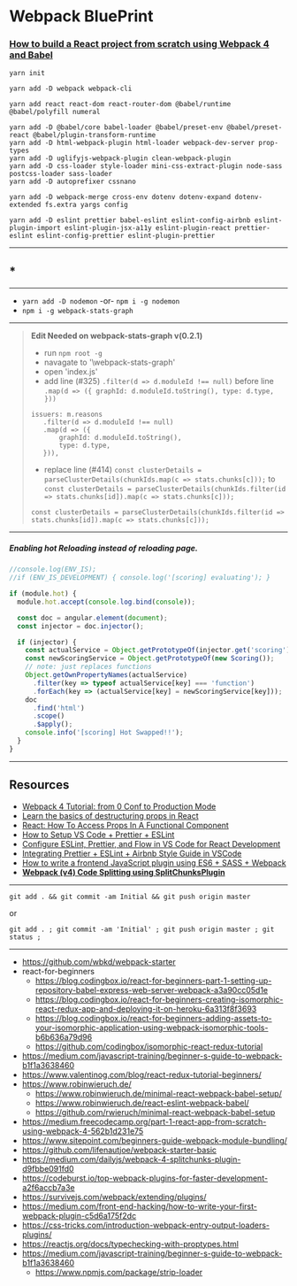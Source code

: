 # Webpack BluePrint

### [How to build a React project from scratch using Webpack 4 and Babel](https://hackernoon.com/how-to-build-a-react-project-from-scratch-using-webpack-4-and-babel-56d4a26afd32)

```
yarn init
```

```
yarn add -D webpack webpack-cli
```

```
yarn add react react-dom react-router-dom @babel/runtime @babel/polyfill numeral
```

```
yarn add -D @babel/core babel-loader @babel/preset-env @babel/preset-react @babel/plugin-transform-runtime
yarn add -D html-webpack-plugin html-loader webpack-dev-server prop-types
yarn add -D uglifyjs-webpack-plugin clean-webpack-plugin
yarn add -D css-loader style-loader mini-css-extract-plugin node-sass postcss-loader sass-loader
yarn add -D autoprefixer cssnano
```

```
yarn add -D webpack-merge cross-env dotenv dotenv-expand dotenv-extended fs.extra yargs config
```

```
yarn add -D eslint prettier babel-eslint eslint-config-airbnb eslint-plugin-import eslint-plugin-jsx-a11y eslint-plugin-react prettier-eslint eslint-config-prettier eslint-plugin-prettier
```

---

## \*

---

- `yarn add -D nodemon` -or- `npm i -g nodemon`
- `npm i -g webpack-stats-graph`

---

> **Edit Needed on webpack-stats-graph v(0.2.1)**
>
> - run `npm root -g`
> - navagate to '\webpack-stats-graph\'
> - open 'index.js'
> - add line (#325) `.filter(d => d.moduleId !== null)` before line `.map(d => ({ graphId: d.moduleId.toString(), type: d.type, }))`
>
> ```
> issuers: m.reasons
>    .filter(d => d.moduleId !== null)
>    .map(d => ({
>        graphId: d.moduleId.toString(),
>        type: d.type,
>    })),
> ```
>
> - replace line (#414) `const clusterDetails = parseClusterDetails(chunkIds.map(c => stats.chunks[c]));` to `const clusterDetails = parseClusterDetails(chunkIds.filter(id => stats.chunks[id]).map(c => stats.chunks[c]));`
>
> ```
> const clusterDetails = parseClusterDetails(chunkIds.filter(id => stats.chunks[id]).map(c => stats.chunks[c]));
> ```

---

##### Enabling hot Reloading instead of reloading page.

```js
//console.log(ENV_IS);
//if (ENV_IS_DEVELOPMENT) { console.log('[scoring] evaluating'); }

if (module.hot) {
  module.hot.accept(console.log.bind(console));

  const doc = angular.element(document);
  const injector = doc.injector();

  if (injector) {
    const actualService = Object.getPrototypeOf(injector.get('scoring'));
    const newScoringService = Object.getPrototypeOf(new Scoring());
    // note: just replaces functions
    Object.getOwnPropertyNames(actualService)
      .filter(key => typeof actualService[key] === 'function')
      .forEach(key => (actualService[key] = newScoringService[key]));
    doc
      .find('html')
      .scope()
      .$apply();
    console.info('[scoring] Hot Swapped!!');
  }
}
```

---

## Resources

- [Webpack 4 Tutorial: from 0 Conf to Production Mode](https://www.valentinog.com/blog/webpack-tutorial/)
- [Learn the basics of destructuring props in React](https://medium.freecodecamp.org/the-basics-of-destructuring-props-in-react-a196696f5477)
- [React: How To Access Props In A Functional Component](https://medium.com/@PhilipAndrews/react-how-to-access-props-in-a-functional-component-6bd4200b9e0b)
- [How to Setup VS Code + Prettier + ESLint](https://www.youtube.com/watch?v=YIvjKId9m2c)
- [Configure ESLint, Prettier, and Flow in VS Code for React Development](https://medium.com/@sgroff04/configure-eslint-prettier-and-flow-in-vs-code-for-react-development-c9d95db07213)
- [Integrating Prettier + ESLint + Airbnb Style Guide in VSCode](https://blog.echobind.com/integrating-prettier-eslint-airbnb-style-guide-in-vscode-47f07b5d7d6a)
- [How to write a frontend JavaScript plugin using ES6 + SASS + Webpack](https://itnext.io/how-to-write-a-frontend-javascript-plugin-using-es6-sass-webpack-a1c6d6fdeb71)
- **[Webpack (v4) Code Splitting using SplitChunksPlugin](https://itnext.io/react-router-and-webpack-v4-code-splitting-using-splitchunksplugin-f0a48f110312)**

---

```
git add . && git commit -am Initial && git push origin master
```

or

```
git add . ; git commit -am 'Initial' ; git push origin master ; git status ;
```

---

- https://github.com/wbkd/webpack-starter
- react-for-beginners
  - https://blog.codingbox.io/react-for-beginners-part-1-setting-up-repository-babel-express-web-server-webpack-a3a90cc05d1e
  - https://blog.codingbox.io/react-for-beginners-creating-isomorphic-react-redux-app-and-deploying-it-on-heroku-6a313f8f3693
  - https://blog.codingbox.io/react-for-beginners-adding-assets-to-your-isomorphic-application-using-webpack-isomorphic-tools-b6b636a79d96
  - https://github.com/codingbox/isomorphic-react-redux-tutorial
- https://medium.com/javascript-training/beginner-s-guide-to-webpack-b1f1a3638460
- https://www.valentinog.com/blog/react-redux-tutorial-beginners/
- https://www.robinwieruch.de/
  - https://www.robinwieruch.de/minimal-react-webpack-babel-setup/
  - https://www.robinwieruch.de/react-eslint-webpack-babel/
  - https://github.com/rwieruch/minimal-react-webpack-babel-setup
- https://medium.freecodecamp.org/part-1-react-app-from-scratch-using-webpack-4-562b1d231e75
- https://www.sitepoint.com/beginners-guide-webpack-module-bundling/
- https://github.com/lifenautjoe/webpack-starter-basic
- https://medium.com/dailyjs/webpack-4-splitchunks-plugin-d9fbbe091fd0
- https://codeburst.io/top-webpack-plugins-for-faster-development-a2f6accb7a3e
- https://survivejs.com/webpack/extending/plugins/
- https://medium.com/front-end-hacking/how-to-write-your-first-webpack-plugin-c5d6a175f2dc
- https://css-tricks.com/introduction-webpack-entry-output-loaders-plugins/
- https://reactjs.org/docs/typechecking-with-proptypes.html
- https://medium.com/javascript-training/beginner-s-guide-to-webpack-b1f1a3638460
  - https://www.npmjs.com/package/strip-loader
